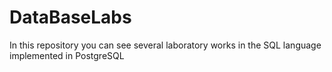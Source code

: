 # DataBaseLabs  
In this repository you can see several laboratory works in the SQL language implemented in PostgreSQL